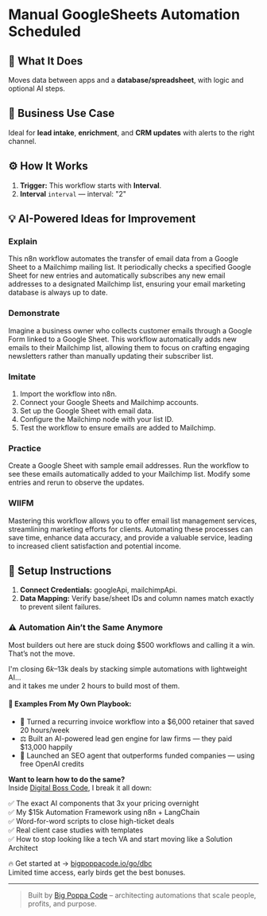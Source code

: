 # Manual GoogleSheets Automation Scheduled
  ## 🚀 What It Does
  Moves data between apps and a **database/spreadsheet**, with logic and optional AI steps.
  
  ## 💼 Business Use Case
  Ideal for **lead intake**, **enrichment**, and **CRM updates** with alerts to the right channel.
  
  ## ⚙️ How It Works
  1. **Trigger:** This workflow starts with **Interval**.
  2. **Interval** `interval` — interval: "2"
  
  ## 💡 AI-Powered Ideas for Improvement
  ### Explain
This n8n workflow automates the transfer of email data from a Google Sheet to a Mailchimp mailing list. It periodically checks a specified Google Sheet for new entries and automatically subscribes any new email addresses to a designated Mailchimp list, ensuring your email marketing database is always up to date.

### Demonstrate
Imagine a business owner who collects customer emails through a Google Form linked to a Google Sheet. This workflow automatically adds new emails to their Mailchimp list, allowing them to focus on crafting engaging newsletters rather than manually updating their subscriber list.

### Imitate
1. Import the workflow into n8n.
2. Connect your Google Sheets and Mailchimp accounts.
3. Set up the Google Sheet with email data.
4. Configure the Mailchimp node with your list ID.
5. Test the workflow to ensure emails are added to Mailchimp.

### Practice
Create a Google Sheet with sample email addresses. Run the workflow to see these emails automatically added to your Mailchimp list. Modify some entries and rerun to observe the updates.

### WIIFM
Mastering this workflow allows you to offer email list management services, streamlining marketing efforts for clients. Automating these processes can save time, enhance data accuracy, and provide a valuable service, leading to increased client satisfaction and potential income.
  
  ## 🔧 Setup Instructions
  1. **Connect Credentials:** googleApi, mailchimpApi.
2. **Data Mapping:** Verify base/sheet IDs and column names match exactly to prevent silent failures.
  
### ⚠️ Automation Ain’t the Same Anymore

Most builders out here are stuck doing $500 workflows and calling it a win.  
That’s not the move.  

I'm closing $6k–$13k deals by stacking simple automations with lightweight AI...  
and it takes me under 2 hours to build most of them.

#### 🧠 Examples From My Own Playbook:
- 🔁 Turned a recurring invoice workflow into a $6,000 retainer that saved 20 hours/week  
- ⚖️ Built an AI-powered lead gen engine for law firms — they paid $13,000 happily  
- 🚀 Launched an SEO agent that outperforms funded companies — using free OpenAI credits  

**Want to learn how to do the same?**  
Inside [Digital Boss Code](https://bigpoppacode.io/go/dbc), I break it all down:

✅ The exact AI components that 3x your pricing overnight  
✅ My $15k Automation Framework using n8n + LangChain  
✅ Word-for-word scripts to close high-ticket deals  
✅ Real client case studies with templates  
✅ How to stop looking like a tech VA and start moving like a Solution Architect  

🔥 Get started at → [bigpoppacode.io/go/dbc](https://bigpoppacode.io/go/dbc)  
Limited time access, early birds get the best bonuses.

---
> Built by [Big Poppa Code](https://bigpoppacode.io) – architecting automations that scale people, profits, and purpose.
  
